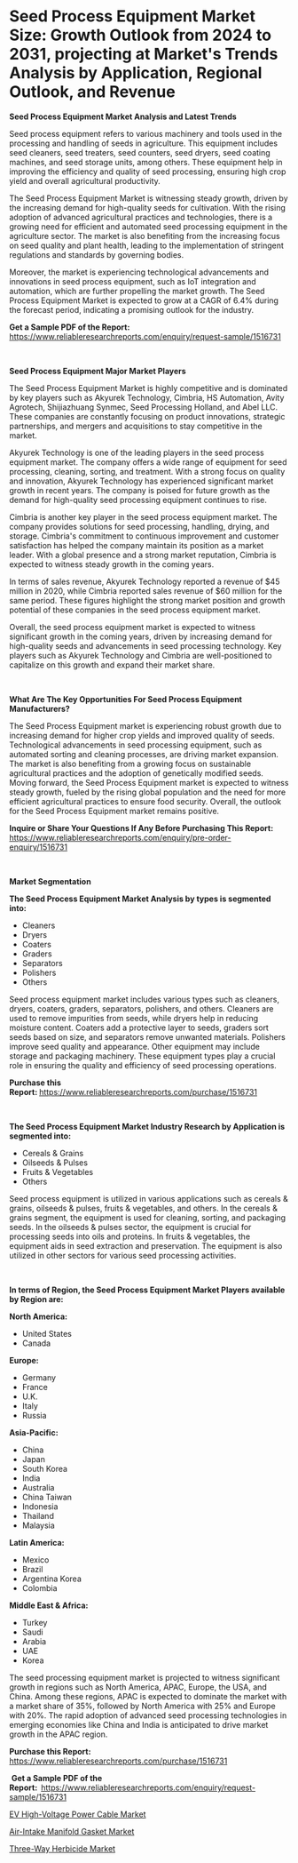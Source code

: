 <p><h1>Seed Process Equipment Market Size: Growth Outlook from 2024 to 2031, projecting at Market's Trends Analysis by Application, Regional Outlook, and Revenue</h1></p><p><strong>Seed Process Equipment Market Analysis and Latest Trends</strong></p>
<p><p>Seed process equipment refers to various machinery and tools used in the processing and handling of seeds in agriculture. This equipment includes seed cleaners, seed treaters, seed counters, seed dryers, seed coating machines, and seed storage units, among others. These equipment help in improving the efficiency and quality of seed processing, ensuring high crop yield and overall agricultural productivity.</p><p>The Seed Process Equipment Market is witnessing steady growth, driven by the increasing demand for high-quality seeds for cultivation. With the rising adoption of advanced agricultural practices and technologies, there is a growing need for efficient and automated seed processing equipment in the agriculture sector. The market is also benefiting from the increasing focus on seed quality and plant health, leading to the implementation of stringent regulations and standards by governing bodies.</p><p>Moreover, the market is experiencing technological advancements and innovations in seed process equipment, such as IoT integration and automation, which are further propelling the market growth. The Seed Process Equipment Market is expected to grow at a CAGR of 6.4% during the forecast period, indicating a promising outlook for the industry. </p></p>
<p><strong>Get a Sample PDF of the Report:&nbsp;</strong> <a href="https://www.reliableresearchreports.com/enquiry/request-sample/1516731">https://www.reliableresearchreports.com/enquiry/request-sample/1516731</a></p>
<p>&nbsp;</p>
<p><strong>Seed Process Equipment Major Market Players</strong></p>
<p><p>The Seed Process Equipment Market is highly competitive and is dominated by key players such as Akyurek Technology, Cimbria, HS Automation, Avity Agrotech, Shijiazhuang Synmec, Seed Processing Holland, and Abel LLC. These companies are constantly focusing on product innovations, strategic partnerships, and mergers and acquisitions to stay competitive in the market.</p><p>Akyurek Technology is one of the leading players in the seed process equipment market. The company offers a wide range of equipment for seed processing, cleaning, sorting, and treatment. With a strong focus on quality and innovation, Akyurek Technology has experienced significant market growth in recent years. The company is poised for future growth as the demand for high-quality seed processing equipment continues to rise.</p><p>Cimbria is another key player in the seed process equipment market. The company provides solutions for seed processing, handling, drying, and storage. Cimbria's commitment to continuous improvement and customer satisfaction has helped the company maintain its position as a market leader. With a global presence and a strong market reputation, Cimbria is expected to witness steady growth in the coming years.</p><p>In terms of sales revenue, Akyurek Technology reported a revenue of $45 million in 2020, while Cimbria reported sales revenue of $60 million for the same period. These figures highlight the strong market position and growth potential of these companies in the seed process equipment market.</p><p>Overall, the seed process equipment market is expected to witness significant growth in the coming years, driven by increasing demand for high-quality seeds and advancements in seed processing technology. Key players such as Akyurek Technology and Cimbria are well-positioned to capitalize on this growth and expand their market share.</p></p>
<p>&nbsp;</p>
<p><strong>What Are The Key Opportunities For Seed Process Equipment Manufacturers?</strong></p>
<p><p>The Seed Process Equipment market is experiencing robust growth due to increasing demand for higher crop yields and improved quality of seeds. Technological advancements in seed processing equipment, such as automated sorting and cleaning processes, are driving market expansion. The market is also benefiting from a growing focus on sustainable agricultural practices and the adoption of genetically modified seeds. Moving forward, the Seed Process Equipment market is expected to witness steady growth, fueled by the rising global population and the need for more efficient agricultural practices to ensure food security. Overall, the outlook for the Seed Process Equipment market remains positive.</p></p>
<p><strong>Inquire or Share Your Questions If Any Before Purchasing This Report:</strong> <a href="https://www.reliableresearchreports.com/enquiry/pre-order-enquiry/1516731">https://www.reliableresearchreports.com/enquiry/pre-order-enquiry/1516731</a></p>
<p>&nbsp;</p>
<p><strong>Market Segmentation</strong></p>
<p><strong>The Seed Process Equipment Market Analysis by types is segmented into:</strong></p>
<p><ul><li>Cleaners</li><li>Dryers</li><li>Coaters</li><li>Graders</li><li>Separators</li><li>Polishers</li><li>Others</li></ul></p>
<p><p>Seed process equipment market includes various types such as cleaners, dryers, coaters, graders, separators, polishers, and others. Cleaners are used to remove impurities from seeds, while dryers help in reducing moisture content. Coaters add a protective layer to seeds, graders sort seeds based on size, and separators remove unwanted materials. Polishers improve seed quality and appearance. Other equipment may include storage and packaging machinery. These equipment types play a crucial role in ensuring the quality and efficiency of seed processing operations.</p></p>
<p><strong>Purchase this Report:&nbsp;</strong><a href="https://www.reliableresearchreports.com/purchase/1516731">https://www.reliableresearchreports.com/purchase/1516731</a></p>
<p>&nbsp;</p>
<p><strong>The Seed Process Equipment Market Industry Research by Application is segmented into:</strong></p>
<p><ul><li>Cereals & Grains</li><li>Oilseeds & Pulses</li><li>Fruits & Vegetables</li><li>Others</li></ul></p>
<p><p>Seed process equipment is utilized in various applications such as cereals & grains, oilseeds & pulses, fruits & vegetables, and others. In the cereals & grains segment, the equipment is used for cleaning, sorting, and packaging seeds. In the oilseeds & pulses sector, the equipment is crucial for processing seeds into oils and proteins. In fruits & vegetables, the equipment aids in seed extraction and preservation. The equipment is also utilized in other sectors for various seed processing activities.</p></p>
<p>&nbsp;</p>
<p><strong>In terms of Region, the Seed Process Equipment Market Players available by Region are:</strong></p>
<p>
    <p> <strong> North America: </strong>
        <ul>
            <li>United States</li>
            <li>Canada</li>
        </ul>
        </p> 
    <p> <strong> Europe: </strong>
        <ul>
            <li>Germany</li>
            <li>France</li>
            <li>U.K.</li>
            <li>Italy</li>
            <li>Russia</li>
        </ul>
        </p> 
    <p> <strong> Asia-Pacific: </strong>
        <ul>
            <li>China</li>
            <li>Japan</li>
            <li>South Korea</li>
            <li>India</li>
            <li>Australia</li>
            <li>China Taiwan</li>
            <li>Indonesia</li>
            <li>Thailand</li>
            <li>Malaysia</li>
        </ul>
        </p> 
    <p> <strong> Latin America: </strong>
        <ul>
            <li>Mexico</li>
            <li>Brazil</li>
            <li>Argentina Korea</li>
            <li>Colombia</li>
        </ul>
        </p> 
    <p> <strong> Middle East & Africa: </strong>
        <ul>
            <li>Turkey</li>
            <li>Saudi</li>
            <li>Arabia</li>
            <li>UAE</li>
            <li>Korea</li>
        </ul>
    </p>
    </p>
<p><p>The seed processing equipment market is projected to witness significant growth in regions such as North America, APAC, Europe, the USA, and China. Among these regions, APAC is expected to dominate the market with a market share of 35%, followed by North America with 25% and Europe with 20%. The rapid adoption of advanced seed processing technologies in emerging economies like China and India is anticipated to drive market growth in the APAC region.</p></p>
<p><strong>Purchase this Report: </strong><a href="https://www.reliableresearchreports.com/purchase/1516731">https://www.reliableresearchreports.com/purchase/1516731</a></p>
<p>&nbsp;<strong>Get a Sample PDF of the Report:&nbsp;&nbsp;</strong><a href="https://www.reliableresearchreports.com/enquiry/request-sample/1516731">https://www.reliableresearchreports.com/enquiry/request-sample/1516731</a></p>
<p><strong></strong></p>
<p><p><a href="https://view.publitas.com/reportprime-1/insights-into-ev-high-voltage-power-cable-market-size-analysing-market-share-trends-and-growth-from-2024-to-2031/">EV High-Voltage Power Cable Market</a></p><p><a href="https://view.publitas.com/reportprime-1/air-intake-manifold-gasket-market-size-and-growth-market-segmentation-regional-and-country-breakdowns-and-market-trends-for-period-from-2024-2031/">Air-Intake Manifold Gasket Market</a></p><p><a href="https://view.publitas.com/reportprime-1/three-way-herbicide-market-size-share-trends-analysis-report-by-application-regional-outlook-competitive-strategies-and-segment-forecasts-2024-2031/">Three-Way Herbicide Market</a></p></p>